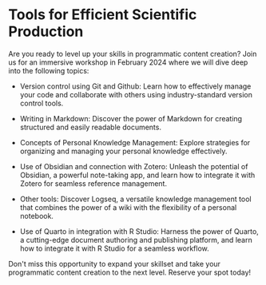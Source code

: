 # Tools for Efficient Scientific Production

Are you ready to level up your skills in programmatic content creation? Join us for an immersive workshop in February 2024 where we will dive deep into the following topics:

- Version control using Git and Github: Learn how to effectively manage your code and collaborate with others using industry-standard version control tools.

- Writing in Markdown: Discover the power of Markdown for creating structured and easily readable documents.

- Concepts of Personal Knowledge Management: Explore strategies for organizing and managing your personal knowledge effectively.

- Use of Obsidian and connection with Zotero: Unleash the potential of Obsidian, a powerful note-taking app, and learn how to integrate it with Zotero for seamless reference management.

- Other tools: Discover Logseq, a versatile knowledge management tool that combines the power of a wiki with the flexibility of a personal notebook.

- Use of Quarto in integration with R Studio: Harness the power of Quarto, a cutting-edge document authoring and publishing platform, and learn how to integrate it with R Studio for a seamless workflow.

Don't miss this opportunity to expand your skillset and take your programmatic content creation to the next level. Reserve your spot today!
